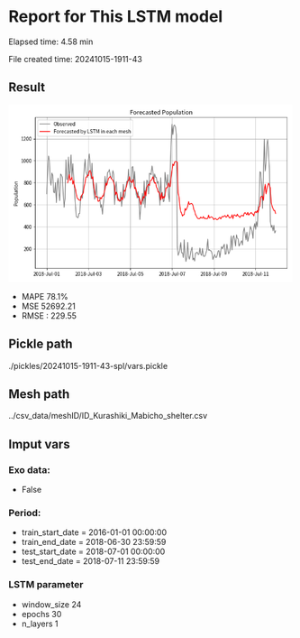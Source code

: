 
# Report for This LSTM model 
Elapsed time: 4.58 min

File created time: 20241015-1911-43

## Result 
<img src="20241015-1911-43.png" width='600'/>

- MAPE	78.1%
- MSE 	52692.21
- RMSE : 229.55

## Pickle path
./pickles/20241015-1911-43-spl/vars.pickle

## Mesh path
../csv_data/meshID/ID_Kurashiki_Mabicho_shelter.csv

## Imput vars

### Exo data:
- False

### Period:
- train_start_date    = 2016-01-01 00:00:00
- train_end_date      = 2018-06-30 23:59:59
- test_start_date     = 2018-07-01 00:00:00  
- test_end_date       = 2018-07-11 23:59:59

### LSTM parameter
- window_size	24
- epochs	30
- n_layers	1

